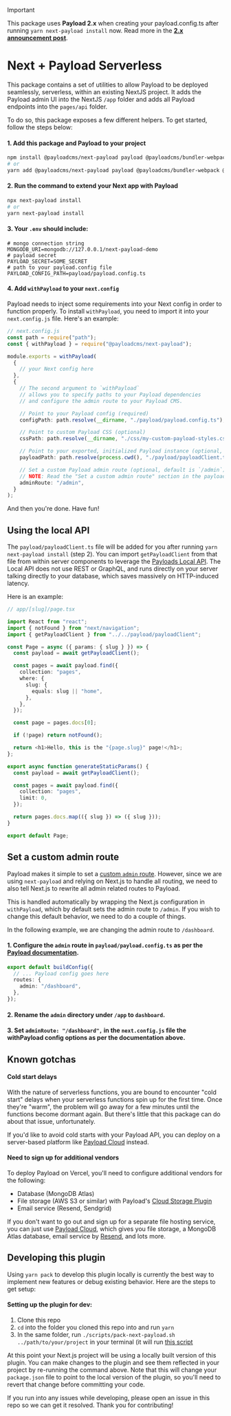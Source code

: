 > [!IMPORTANT]
> This package uses <strong>Payload 2.x</strong> when creating your payload.config.ts after running `yarn next-payload install` now. Read more in the <a target="_blank" href="https://payloadcms.com/blog/payload-2-0" rel="dofollow"><strong>2.x announcement post</strong></a>.

# Next + Payload Serverless

This package contains a set of utilities to allow Payload to be deployed seamlessly, serverless, within an existing NextJS project. It adds the Payload admin UI into the NextJS `/app` folder and adds all Payload endpoints into the `pages/api` folder.

To do so, this package exposes a few different helpers. To get started, follow the steps below:

#### 1. Add this package and Payload to your project

```bash
npm install @payloadcms/next-payload payload @payloadcms/bundler-webpack @payloadcms/db-mongodb @payloadcms/richtext-slate
# or
yarn add @payloadcms/next-payload payload @payloadcms/bundler-webpack @payloadcms/db-mongodb @payloadcms/richtext-slate
```

#### 2. Run the command to extend your Next app with Payload

```bash
npx next-payload install
# or
yarn next-payload install
```

#### 3. Your `.env` should include:

```env
# mongo connection string
MONGODB_URI=mongodb://127.0.0.1/next-payload-demo
# payload secret
PAYLOAD_SECRET=SOME_SECRET
# path to your payload.config file
PAYLOAD_CONFIG_PATH=payload/payload.config.ts
```

#### 4. Add `withPayload` to your `next.config`

Payload needs to inject some requirements into your Next config in order to function properly. To install `withPayload`, you need to import it into your `next.config.js` file. Here's an example:

```ts
// next.config.js
const path = require("path");
const { withPayload } = require("@payloadcms/next-payload");

module.exports = withPayload(
  {
    // your Next config here
  },
  {
    // The second argument to `withPayload`
    // allows you to specify paths to your Payload dependencies
    // and configure the admin route to your Payload CMS.

    // Point to your Payload config (required)
    configPath: path.resolve(__dirname, "./payload/payload.config.ts"),

    // Point to custom Payload CSS (optional)
    cssPath: path.resolve(__dirname, "./css/my-custom-payload-styles.css"),

    // Point to your exported, initialized Payload instance (optional, default shown below`)
    payloadPath: path.resolve(process.cwd(), "./payload/payloadClient.ts"),

    // Set a custom Payload admin route (optional, default is `/admin`)
    // NOTE: Read the "Set a custom admin route" section in the payload/next-payload README.
    adminRoute: "/admin",
  }
);
```

And then you're done. Have fun!

## Using the local API

The `payload/payloadClient.ts` file will be added for you after running `yarn next-payload install` (step 2). You can import `getPayloadClient` from that file from within server components to leverage the [Payloads Local API](https://payloadcms.com/docs/local-api/overview#local-api). The Local API does not use REST or GraphQL, and runs directly on your server talking directly to your database, which saves massively on HTTP-induced latency.

Here is an example:

```ts
// app/[slug]/page.tsx

import React from "react";
import { notFound } from "next/navigation";
import { getPayloadClient } from "../../payload/payloadClient";

const Page = async ({ params: { slug } }) => {
  const payload = await getPayloadClient();

  const pages = await payload.find({
    collection: "pages",
    where: {
      slug: {
        equals: slug || "home",
      },
    },
  });

  const page = pages.docs[0];

  if (!page) return notFound();

  return <h1>Hello, this is the "{page.slug}" page!</h1>;
};

export async function generateStaticParams() {
  const payload = await getPayloadClient();

  const pages = await payload.find({
    collection: "pages",
    limit: 0,
  });

  return pages.docs.map(({ slug }) => ({ slug }));
}

export default Page;
```

## Set a custom admin route

Payload makes it simple to set a [custom `admin` route](https://payloadcms.com/docs/configuration/overview#options). However, since we are using `next-payload` and relying on Next.js to handle all routing, we need to also tell Next.js to rewrite all admin related routes to Payload.

This is handled automatically by wrapping the Next.js configuration in `withPayload`, which by default sets the admin route to `/admin`. If you wish to change this default behavior, we need to do a couple of things.

In the following example, we are changing the admin route to `/dashboard`.

#### 1. Configure the `admin` route in `payload/payload.config.ts` as per the [Payload documentation](https://payloadcms.com/docs/configuration/overview#options).

```ts
export default buildConfig({
  // ... Payload config goes here
  routes: {
    admin: "/dashboard",
  },
});
```

#### 2. Rename the `admin` directory under `/app` to `dashboard`.

#### 3. Set `adminRoute: "/dashboard",` in the `next.config.js` file the withPayload config options as per the documentation above.

## Known gotchas

#### Cold start delays

With the nature of serverless functions, you are bound to encounter "cold start" delays when your serverless functions spin up for the first time. Once they're "warm", the problem will go away for a few minutes until the functions become dormant again. But there's little that this package can do about that issue, unfortunately.

If you'd like to avoid cold starts with your Payload API, you can deploy on a server-based platform like [Payload Cloud](https://payloadcms.com/new) instead.

#### Need to sign up for additional vendors

To deploy Payload on Vercel, you'll need to configure additional vendors for the following:

- Database (MongoDB Atlas)
- File storage (AWS S3 or similar) with Payload's [Cloud Storage Plugin](https://github.com/payloadcms/plugin-cloud-storage)
- Email service (Resend, Sendgrid)

If you don't want to go out and sign up for a separate file hosting service, you can just use [Payload Cloud](https://payloadcms.com/new), which gives you file storage, a MongoDB Atlas database, email service by [Resend](https://resend.com), and lots more.


## Developing this plugin
Using `yarn pack` to develop this plugin locally is currently the best way to implement new features or debug existing behavior. Here are the steps to get setup:

#### Setting up the plugin for dev:
1. Clone this repo
2. `cd` into the folder you cloned this repo into and run `yarn`
3. In the same folder, run `./scripts/pack-next-payload.sh ../path/to/your/project` in your terminal (it will run [this script](https://github.com/payloadcms/next-payload/blob/main/scripts/pack-next-payload.sh)

At this point your Next.js project will be using a locally built version of this plugin. You can make changes to the plugin and see them reflected in your project by re-running the command above. Note that this will change your `package.json` file to point to the local version of the plugin, so you'll need to revert that change before committing your code.

If you run into any issues while developing, please open an issue in this repo so we can get it resolved. Thank you for contributing!
